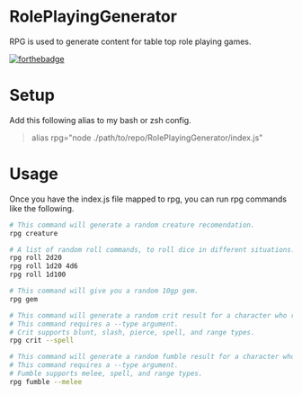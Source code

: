 # RolePlayingGenerator
RPG is used to generate content for table top role playing games.

[![forthebadge](https://forthebadge.com/images/badges/made-with-javascript.svg)](https://forthebadge.com)

# Setup
Add this following alias to my bash or zsh config.
>alias rpg="node ./path/to/repo/RolePlayingGenerator/index.js"

# Usage
Once you have the index.js file mapped to rpg, you can run rpg commands like the following.

```bash
# This command will generate a random creature recomendation.
rpg creature
```

```bash
# A list of random roll commands, to roll dice in different situations.
rpg roll 2d20
rpg roll 1d20 4d6
rpg roll 1d100
```

```bash
# This command will give you a random 10gp gem.
rpg gem
```

```bash
# This command will generate a random crit result for a character who rolled a 20 on their spell attack role.
# This command requires a --type argument.
# Crit supports blunt, slash, pierce, spell, and range types.
rpg crit --spell
```

```bash
# This command will generate a random fumble result for a character who rolled a 1 on their melee attack role.
# This command requires a --type argument.
# Fumble supports melee, spell, and range types.
rpg fumble --melee
```